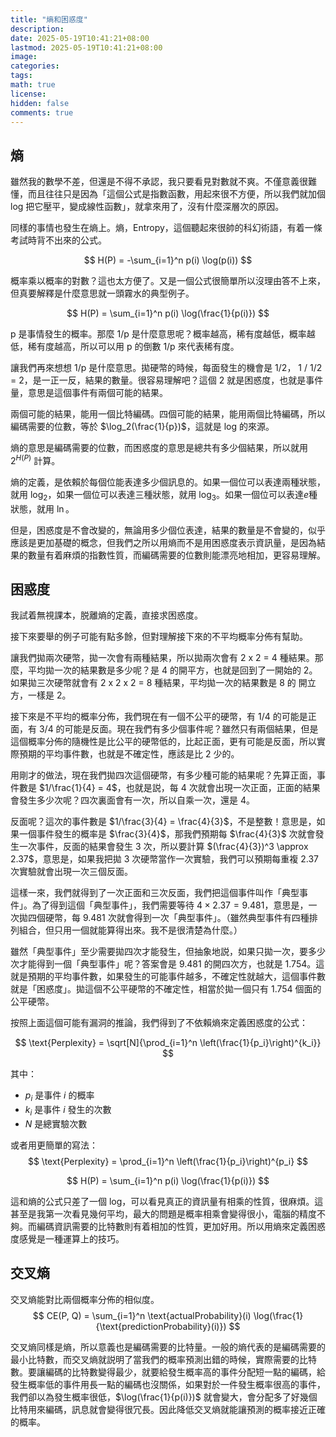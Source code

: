 ```yaml
---
title: "熵和困惑度"
description: 
date: 2025-05-19T10:41:21+08:00
lastmod: 2025-05-19T10:41:21+08:00
image: 
categories: 
tags: 
math: true
license: 
hidden: false
comments: true
---
```


## 熵
雖然我的數學不差，但還是不得不承認，我只要看見對數就不爽。不僅意義很難懂，而且往往只是因為「這個公式是指數函數，用起來很不方便，所以我們就加個 log 把它壓平，變成線性函數」，就拿來用了，沒有什麼深層次的原因。

同樣的事情也發生在熵上。熵，Entropy，這個聽起來很帥的科幻術語，有着一條考試時背不出來的公式。

$$
H(P) = -\sum_{i=1}^n p(i) \log(p(i))
$$

概率乘以概率的對數？這也太方便了。又是一個公式很簡單所以沒理由答不上來，但真要解釋是什麼意思就一頭霧水的典型例子。

$$
H(P) = \sum_{i=1}^n p(i) \log(\frac{1}{p(i)})
$$

p 是事情發生的概率。那麼 1/p 是什麼意思呢？概率越高，稀有度越低，概率越低，稀有度越高，所以可以用 p 的倒數 1/p 來代表稀有度。

讓我們再來想想 1/p 是什麼意思。拋硬幣的時候，每面發生的機會是 1/2， 1 / 1/2 = 2，是一正一反，結果的數量。很容易理解吧？這個 2 就是困惑度，也就是事件量，意思是這個事件有兩個可能的結果。

兩個可能的結果，能用一個比特編碼。四個可能的結果，能用兩個比特編碼，所以編碼需要的位數，等於 $\log_2(\frac{1}{p})$，這就是 log 的來源。

熵的意思是編碼需要的位數，而困惑度的意思是總共有多少個結果，所以就用 $2^{H(P)}$ 計算。

熵的定義，是依賴於每個位能表達多少個訊息的。如果一個位可以表達兩種狀態，就用 $\log_2$，如果一個位可以表達三種狀態，就用 $\log_3$。如果一個位可以表達$e$種狀態，就用 $\ln$。

但是，困惑度是不會改變的，無論用多少個位表達，結果的數量是不會變的，似乎應該是更加基礎的概念，但我們之所以用熵而不是用困惑度表示資訊量，是因為結果的數量有着麻煩的指數性質，而編碼需要的位數則能漂亮地相加，更容易理解。

## 困惑度

我試着無視課本，脱離熵的定義，直接求困惑度。

接下來要舉的例子可能有點多餘，但對理解接下來的不平均概率分佈有幫助。

讓我們拋兩次硬幣，拋一次會有兩種結果，所以拋兩次會有 2 x 2 = 4 種結果。那麼，平均拋一次的結果數是多少呢？是 4 的開平方，也就是回到了一開始的 2。如果拋三次硬幣就會有 2 x 2 x 2 = 8 種結果，平均拋一次的結果數是 8 的 開立方，一樣是 2。

接下來是不平均的概率分佈，我們現在有一個不公平的硬幣，有 1/4 的可能是正面，有 3/4 的可能是反面。現在我們有多少個事件呢？雖然只有兩個結果，但是這個概率分佈的隨機性是比公平的硬幣低的，比起正面，更有可能是反面，所以實際預期的平均事件數，也就是不確定性，應該是比 2 少的。

用剛才的做法，現在我們拋四次這個硬幣，有多少種可能的結果呢？先算正面，事件數是 $1/\frac{1}{4} = 4$，也就是説，每 4 次就會出現一次正面，正面的結果會發生多少次呢？四次裏面會有一次，所以自乘一次，還是 $4$。

反面呢？這次的事件數是 $1/\frac{3}{4} = \frac{4}{3}$，不是整數！意思是，如果一個事件發生的概率是 $\frac{3}{4}$，那我們預期每 $\frac{4}{3}$ 次就會發生一次事件，反面的結果會發生 3 次，所以要計算 $(\frac{4}{3})^3 \approx 2.37$，意思是，如果我把拋 3 次硬幣當作一次實驗，我們可以預期每重複 2.37 次實驗就會出現一次三個反面。

這樣一來，我們就得到了一次正面和三次反面，我們把這個事件叫作「典型事件」。為了得到這個「典型事件」，我們需要等待 $4 \times 2.37 = 9.481$，意思是，一次拋四個硬幣，每 9.481 次就會得到一次「典型事件」。（雖然典型事件有四種排列組合，但只用一個就能算得出來。我不是很清楚為什麼。）

雖然「典型事件」至少需要拋四次才能發生，但抽象地説，如果只拋一次，要多少次才能得到一個「典型事件」呢？答案會是 9.481 的開四次方，也就是 1.754。這就是預期的平均事件數，如果發生的可能事件越多，不確定性就越大，這個事件數就是「困惑度」。拋這個不公平硬幣的不確定性，相當於拋一個只有 1.754 個面的公平硬幣。

按照上面這個可能有漏洞的推論，我們得到了不依賴熵來定義困惑度的公式：

$$
\text{Perplexity} = \sqrt[N]{\prod_{i=1}^n \left(\frac{1}{p_i}\right)^{k_i}}
$$

其中：
- $p_i$ 是事件 $i$ 的概率
- $k_i$ 是事件 $i$ 發生的次數
- $N$ 是總實驗次數

或者用更簡單的寫法：
$$
\text{Perplexity} = \prod_{i=1}^n \left(\frac{1}{p_i}\right)^{p_i}
$$

$$
H(P) = \sum_{i=1}^n p(i) \log(\frac{1}{p(i)})
$$

這和熵的公式只差了一個 log，可以看見真正的資訊量有相乘的性質，很麻煩。這甚至是我第一次看見幾何平均，最大的問題是概率相乘會變得很小，電腦的精度不夠。而編碼資訊需要的比特數則有着相加的性質，更加好用。所以用熵來定義困惑度感覺是一種運算上的技巧。

## 交叉熵
交叉熵能對比兩個概率分佈的相似度。
$$
CE(P, Q) = \sum_{i=1}^n \text{actualProbability}(i) \log(\frac{1}{\text{predictionProbability}(i)})
$$

交叉熵同樣是熵，所以意義也是編碼需要的比特量。一般的熵代表的是編碼需要的最小比特數，而交叉熵就説明了當我們的概率預測出錯的時候，實際需要的比特數。要讓編碼的比特數變得最少，就要給發生概率高的事件分配短一點的編碼，給發生概率低的事件用長一點的編碼也沒關係，如果對於一件發生概率很高的事件，我們卻以為發生概率很低，$\log(\frac{1}{p(i)})$ 就會變大，會分配多了好幾個比特用來編碼，訊息就會變得很冗長。因此降低交叉熵就能讓預測的概率接近正確的概率。








